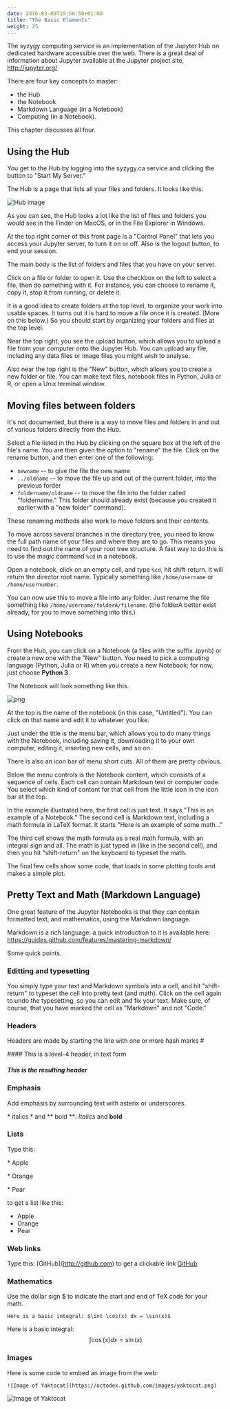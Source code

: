```yaml
---
date: 2016-03-09T19:56:50+01:00
title: "The Basic Elements"
weight: 25
---
```


The syzygy computing service is an implementation of the Jupyter Hub on
dedicated hardware accessible over the web. There is a great deal of information
about Jupyter available at the Jupyter project site, http://jupyter.org/

There are four key concepts to master:

  - the Hub
  - the Notebook
  - Markdown Language (in a Notebook) 
  - Computing (in a Notebook).

This chapter discusses all four.

## Using the Hub

You get to the Hub by logging into the syzygy.ca service and clicking the button
to "Start My Server."

The Hub is a page that lists all your files and folders. It looks like this:

![Hub image](/img/assets/Hub.png)

As you can see, the Hub looks a lot like the list of files and folders you would
see in the Finder on MacOS, or in the File Explorer in Windows. 

At the top right corner of this front page is a "Control Panel" that lets you
access your Jupyter server, to turn it on or off. Also is the logout button, to
end your session.

The main body is the list of folders and files that you have on your server. 

Click on a file or folder to open it. Use the checkbox on the left to select a
file, then do something with it. For instance, you can choose to rename it, copy
it, stop it from running, or delete it.


It is a good idea to create folders at the top level, to organize your work into
usable spaces. It turns out it is hard to move a file once it is created. (More
on this below.) So you should start by organizing your folders and files at the
top level.

Near the top right, you see the upload button, which allows you to upload a file
from your computer onto the Jupyter Hub. You can upload any file, including any
data files or image files you might wish to analyse.

Also near the top right is the "New" button, which allows you to create a new
folder or file. You can make text files, notebook files in Python, Julia or R,
or open a Unix terminal window. 

## Moving files between folders
It's not documented, but there is a way to move files and folders in and out of
various folders directly from the Hub.

Select a file listed in the Hub by clicking on the square box at the left of the
file's name. You are then given the option to "rename" the file. Click on the
rename button, and then enter one of the following:

  - `newname`  -- to give the file the new name
  - `../oldname` -- to move the file up and out of the current folder, into the
    previous forder
  - `foldername/oldname` -- to move the file into the folder called "foldername."
    This folder should already exist (because you created it earlier with a "new
    folder" command).

These renaming methods also work to move folders and their contents.

To move across several branches in the directory tree, you need to know the full
path name of your files and where they are to go. This means you need to find
out the name of your root tree structure. A fast way to do this is to use the
magic command `%cd` in a notebook.

Open a notebook, click on an empty cell, and type `%cd`, hit shift-return. It
will return the director root name. Typically something like `/home/username` or
`/home/usernumber`.

You can now use this to move a file into any folder. Just rename the file
something like `/home/username/folderA/filename`. (the folderA better exist
already, for you to move something into this.)



## Using Notebooks

From the Hub, you can click on a Notebook (a files with the suffix .ipynb) or
create a new one with the "New" button. You need to pick a computing language
(Python, Julia or R) when you create a new Notebook; for now, just choose
**Python 3**.

The Notebook will look something like this. 

![png](/img/assets/Notebook.png)

At the top is the name of the notebook (in this case, "Untitled"). You can click
on that name and edit it to whatever you like. 

Just under the title is the menu bar, which allows you to do many things with
the Notebook, including saving it, downloading it to your own computer, editing
it, inserting new cells, and so on. 

There is also an icon bar of menu short cuts. All of them are pretty obvious. 

Below the menu controls is the Notebook content, which consists of a sequence of
cells. Each cell can contain Markdown text or computer code. You select which
kind of content for that cell from the little icon in the icon bar at the top.  

In the example illustrated here, the first cell is just text. It says "This is
an example of a Notebook." The second cell is Markdown text, including a math
formula in LaTeX format. It starts "Here is an example of some math..."

The third cell shows the math formula as a real math formula, with an integral
sign and all. The math is just typed in (like in the second cell), and then you
hit "shift-return" on the keyboard to typeset the math. 

The final few cells show some code, that loads in some plotting tools and makes
a simple plot. 

  


## Pretty Text and Math (Markdown Language)

One great feature of the Jupyter Notebooks is that they can contain formatted
text, and mathematics, using the Markdown language.

Markdown is a rich language: a quick introduction to it is available here:
https://guides.github.com/features/mastering-markdown/

Some quick points.

### Editting and typesetting

You simply type your text and Markdown symbols into a cell, and hit
"shift-return" to typeset the cell into pretty text (and math). Click on the
cell again to undo the typesetting, so you can edit and fix your text. Make
sure, of course, that you have marked the cell as "Markdown" and not "Code."

### Headers

Headers are made by starting the line with one or more hash marks \#

\#### This is a level-4 header, in text form
##### This is the resulting header

### Emphasis

Add emphasis by surrounding text with asterix or underscores.

\* italics \* and \*\* bold \*\*:  *Italics* and **bold**

### Lists
Type this:

\* Apple

\* Orange

\* Pear

to get a list like this:

* Apple
* Orange
* Pear


### Web links

Type this: \[GitHub](http://github.com)
to get a clickable link [GitHub](http://github.com)

### Mathematics

Use the dollar sign \$ to indicate the start and end of TeX code for your math.

```
Here is a basic integral: $\int \cos(x) dx = \sin(x)$
```
Here is a basic integral: $$\int \cos(x) dx = 
\sin(x)$$

### Images

Here is some code to embed an image from the web:
```
![Image of Yaktocat](https://octodex.github.com/images/yaktocat.png)
```

![Image of Yaktocat](https://octodex.github.com/images/yaktocat.png)
